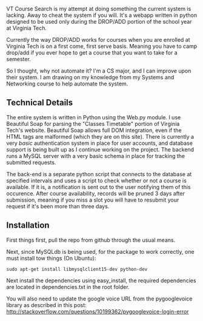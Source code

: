 VT Course Search is my attempt at doing something the current system is lacking. Away to cheat the system if you will. It's a webapp written in python designed to be used only during the DROP/ADD portion of the school year at Virginia Tech.

Currently the way DROP/ADD works for courses when you are enrolled at Virginia Tech is on a first come, first serve basis. Meaning you have to camp drop/add if you ever hope to get a course that you want to take for a semester.

So I thought, why not automate it? I'm a CS major, and I can improve upon their system. I am drawing on my knowledge from my Systems and Networking course to help automate the system.

## Technical Details #################
The entire system is written in Python using the Web.py module. I use Beautiful Soap for parsing the "Classes Timetable" portion of Virginia Tech's website. Beautiful Soap allows full DOM integration, even if the HTML tags are malformed (which they are on this site). There is currently a very *basic* authentication system in place for user accounts, and database support is being built up as I continue working on the project. The backend runs a MySQL server with a very basic schema in place for tracking the submitted requests.

The back-end is a separate python script that connects to the database at specified intervals and uses a script to check whether or not a course is available. If it is, a notification is sent out to the user notifying them of this occurence. After course availability, records will be pruned 3 days after submission, meaning if you miss a slot you will have to resubmit your request if it's been more than three days.

## Installation ###############
First things first, pull the repo from github through the usual means.

Next, since MySQLdb is being used, for the package to work correctly, one must install tow things (On Ubuntu):

	sudo apt-get install libmysqlclient15-dev python-dev

Next install the dependencies using easy\_install, the required dependencies are located in dependencies.txt in the root folder.

You will also need to update the google voice URL from the pygooglevoice library as described in this post:
http://stackoverflow.com/questions/10199362/pygooglevoice-login-error
